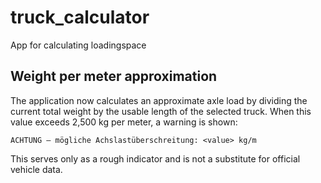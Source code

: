 # truck_calculator
App for calculating loadingspace

## Weight per meter approximation

The application now calculates an approximate axle load by dividing the current
total weight by the usable length of the selected truck. When this value
exceeds 2,500&nbsp;kg per meter, a warning is shown:

```
ACHTUNG – mögliche Achslastüberschreitung: <value> kg/m
```

This serves only as a rough indicator and is not a substitute for official
vehicle data.
